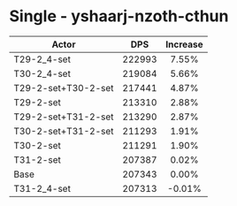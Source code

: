 # Single - yshaarj-nzoth-cthun
| Actor | DPS | Increase |
|---|:---:|:---:|
|T29-2_4-set|222993|7.55%|
|T30-2_4-set|219084|5.66%|
|T29-2-set+T30-2-set|217441|4.87%|
|T29-2-set|213310|2.88%|
|T29-2-set+T31-2-set|213290|2.87%|
|T30-2-set+T31-2-set|211293|1.91%|
|T30-2-set|211291|1.90%|
|T31-2-set|207387|0.02%|
|Base|207343|0.00%|
|T31-2_4-set|207313|-0.01%|
